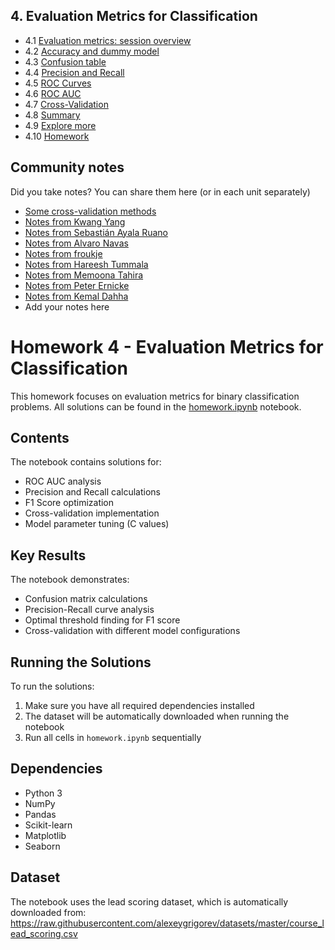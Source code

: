 ## 4. Evaluation Metrics for Classification

- 4.1 [Evaluation metrics: session overview](01-overview.md)
- 4.2 [Accuracy and dummy model](02-accuracy.md)
- 4.3 [Confusion table](03-confusion-table.md)
- 4.4 [Precision and Recall](04-precision-recall.md)
- 4.5 [ROC Curves](05-roc.md)
- 4.6 [ROC AUC](06-auc.md)
- 4.7 [Cross-Validation](07-cross-validation.md)
- 4.8 [Summary](08-summary.md)
- 4.9 [Explore more](09-explore-more.md)
- 4.10 [Homework](homework.md)

## Community notes

Did you take notes? You can share them here (or in each unit separately)
* [Some cross-validation methods](https://github.com/razekmaiden/ml_zoomcamp/blob/main/additional_topics/ML_ZOOMCAMP_CROSS_VALIDATION_METHODS.ipynb)
* [Notes from Kwang Yang](https://www.kaggle.com/kwangyangchia/notebook-for-lesson-4-mle)
* [Notes from Sebastián Ayala Ruano](https://github.com/sayalaruano/100DaysOfMLCode/blob/main/Classification/Notes/NotesDay14.md)
* [Notes from Alvaro Navas](https://github.com/ziritrion/ml-zoomcamp/blob/main/notes/04_01_classification_eval_metrics.md)
* [Notes from froukje](https://github.com/froukje/ml-zoomcamp/blob/main/week4/Lecture_4_metrics.ipynb)
* [Notes from Hareesh Tummala](https://github.com/tummala-hareesh/ml_zoomcamp_ht/blob/main/notes/week-4-notes.md)
* [Notes from Memoona Tahira](https://github.com/MemoonaTahira/MLZoomcamp2022/tree/main/Notes/Week_4%20-evaluation_metrics_for_ML_model)
* [Notes from Peter Ernicke](https://knowmledge.com/category/courses/ml-zoomcamp/evaluation-metrics/)
* [Notes from Kemal Dahha](https://github.com/kemaldahha/machine-learning-course/blob/main/week_4_notes.ipynb)
* Add your notes here

# Homework 4 - Evaluation Metrics for Classification

This homework focuses on evaluation metrics for binary classification problems. All solutions can be found in the [homework.ipynb](homework.ipynb) notebook.

## Contents

The notebook contains solutions for:
- ROC AUC analysis
- Precision and Recall calculations
- F1 Score optimization
- Cross-validation implementation
- Model parameter tuning (C values)

## Key Results

The notebook demonstrates:
- Confusion matrix calculations
- Precision-Recall curve analysis
- Optimal threshold finding for F1 score
- Cross-validation with different model configurations

## Running the Solutions

To run the solutions:
1. Make sure you have all required dependencies installed
2. The dataset will be automatically downloaded when running the notebook
3. Run all cells in `homework.ipynb` sequentially

## Dependencies

- Python 3
- NumPy
- Pandas
- Scikit-learn
- Matplotlib
- Seaborn

## Dataset

The notebook uses the lead scoring dataset, which is automatically downloaded from:
https://raw.githubusercontent.com/alexeygrigorev/datasets/master/course_lead_scoring.csv

